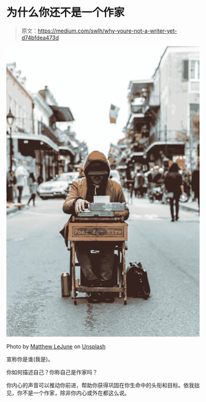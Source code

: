 # 为什么你还不是一个作家

> 原文：<https://medium.com/swlh/why-youre-not-a-writer-yet-d74bfdea473d>

![](img/11993883fdd7de71ea856d12c14726c4.png)

Photo by [Matthew LeJune](https://unsplash.com/@matthewlejune?utm_source=medium&utm_medium=referral) on [Unsplash](https://unsplash.com?utm_source=medium&utm_medium=referral)

宣称你是谁(我是)。

你如何描述自己？你称自己是作家吗？

你内心的声音可以推动你前进，帮助你获得巩固在你生命中的头衔和目标。依我拙见，你不是一个作家，除非你内心或外在都这么说。